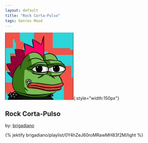 ```yaml
---
layout: default
title: "Rock Corta-Pulso"
tags: Genres Mood
---
```

![Pepe](/assets/img/rockcp.png){:style="width:150px"}
## Rock Corta-Pulso
by: [brigadiano](https://open.spotify.com/user/brigadiano)



{% jektify brigadiano/playlist/0Y4hZeJ60roMRawMH83f2M/light %}